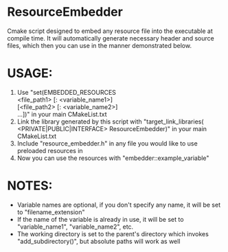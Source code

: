 # ResourceEmbedder

Cmake script designed to embed any resource file into the executable at compile time.
It will automatically generate necessary header and source files, which then you can use in the manner demonstrated below.

# USAGE:
1) Use "set(EMBEDDED_RESOURCES<br> <file_path1> [: <variable_name1>]<br>
                               [<file_path2> [: <variable_name2>]<br>
                               ...])" in your main CMakeList.txt
2) Link the library generated by this script with
"target_link_libraries(<target> <PRIVATE|PUBLIC|INTERFACE> ResourceEmbedder)" in your main CMakeList.txt
3) Include "resource_embedder.h" in any file you would like to use preloaded resources in
4) Now you can use the resources with "embedder::example_variable"

# NOTES:
- Variable names are optional, if you don't specify any name, it will be set to "filename_extension"
- If the name of the variable is already in use, it will be set to "variable_name1", "variable_name2", etc.
- The working directory is set to the parent's directory which invokes "add_subdirectory()", but absolute paths
  will work as well
